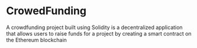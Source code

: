 # CrowedFunding
A crowdfunding project built using Solidity is a decentralized application that allows users to raise funds for a project by creating a smart contract on the Ethereum blockchain
